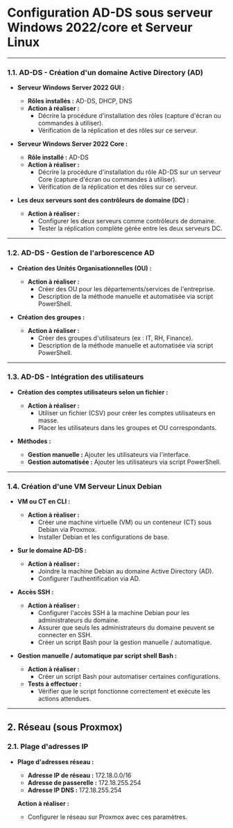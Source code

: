 # Configuration AD-DS sous serveur Windows 2022/core et Serveur Linux
---

### 1.1. **AD-DS - Création d'un domaine Active Directory (AD)**

- **Serveur Windows Server 2022 GUI :**
  - **Rôles installés :** AD-DS, DHCP, DNS
  - **Action à réaliser :**
    - Décrire la procédure d'installation des rôles (capture d'écran ou commandes à utiliser).
    - Vérification de la réplication et des rôles sur ce serveur.

  
- **Serveur Windows Server 2022 Core :**
  - **Rôle installé :** AD-DS
  - **Action à réaliser :**
    - Décrire la procédure d'installation du rôle AD-DS sur un serveur Core (capture d'écran ou commandes à utiliser).
    - Vérification de la réplication et des rôles sur ce serveur.

  
- **Les deux serveurs sont des contrôleurs de domaine (DC) :**
  - **Action à réaliser :**
    - Configurer les deux serveurs comme contrôleurs de domaine.
    - Tester la réplication complète gérée entre les deux serveurs DC.

---

### 1.2. **AD-DS - Gestion de l'arborescence AD**

- **Création des Unités Organisationnelles (OU) :**
  - **Action à réaliser :**
    - Créer des OU pour les départements/services de l'entreprise.
    - Description de la méthode manuelle et automatisée via script PowerShell.
    

- **Création des groupes :**
  - **Action à réaliser :**
    - Créer des groupes d'utilisateurs (ex : IT, RH, Finance).
    - Description de la méthode manuelle et automatisée via script PowerShell.

---

### 1.3. **AD-DS - Intégration des utilisateurs**

- **Création des comptes utilisateurs selon un fichier :**
  - **Action à réaliser :**
    - Utiliser un fichier (CSV) pour créer les comptes utilisateurs en masse.
    - Placer les utilisateurs dans les groupes et OU correspondants.


- **Méthodes :**
  - **Gestion manuelle :** Ajouter les utilisateurs via l'interface.
  - **Gestion automatisée :** Ajouter les utilisateurs via script PowerShell.
  

---

### 1.4. **Création d'une VM Serveur Linux Debian**

- **VM ou CT en CLI :**
  - **Action à réaliser :**
    - Créer une machine virtuelle (VM) ou un conteneur (CT) sous Debian via Proxmox.
    - Installer Debian et les configurations de base.
  
- **Sur le domaine AD-DS :**
  - **Action à réaliser :**
    - Joindre la machine Debian au domaine Active Directory (AD).
    - Configurer l'authentification via AD.

- **Accès SSH :**
  - **Action à réaliser :**
    - Configurer l'accès SSH à la machine Debian pour les administrateurs du domaine.
    - Assurer que seuls les administrateurs du domaine peuvent se connecter en SSH.
    - Créer un script Bash pour la gestion manuelle / automatique.


- **Gestion manuelle / automatique par script shell Bash :**
  - **Action à réaliser :**
    - Créer un script Bash pour automatiser certaines configurations.
  - **Tests à effectuer :**
    - Vérifier que le script fonctionne correctement et exécute les actions attendues.

---

## 2. Réseau (sous Proxmox)

### 2.1. **Plage d'adresses IP**

- **Plage d'adresses réseau :**
  - **Adresse IP de réseau :** 172.18.0.0/16
  - **Adresse de passerelle :** 172.18.255.254
  - **Adresse IP DNS :** 172.18.255.254

  **Action à réaliser :**
  - Configurer le réseau sur Proxmox avec ces paramètres.
